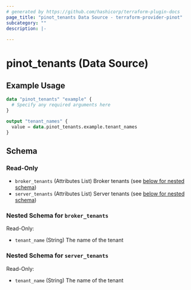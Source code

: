 ```yaml
---
# generated by https://github.com/hashicorp/terraform-plugin-docs
page_title: "pinot_tenants Data Source - terraform-provider-pinot"
subcategory: ""
description: |-
  
---
```


# pinot_tenants (Data Source)



## Example Usage

```terraform
data "pinot_tenants" "example" {
  # Specify any required arguments here
}

output "tenant_names" {
  value = data.pinot_tenants.example.tenant_names
}
```

<!-- schema generated by tfplugindocs -->
## Schema

### Read-Only

- `broker_tenants` (Attributes List) Broker tenants (see [below for nested schema](#nestedatt--broker_tenants))
- `server_tenants` (Attributes List) Server tenants (see [below for nested schema](#nestedatt--server_tenants))

<a id="nestedatt--broker_tenants"></a>
### Nested Schema for `broker_tenants`

Read-Only:

- `tenant_name` (String) The name of the tenant


<a id="nestedatt--server_tenants"></a>
### Nested Schema for `server_tenants`

Read-Only:

- `tenant_name` (String) The name of the tenant
